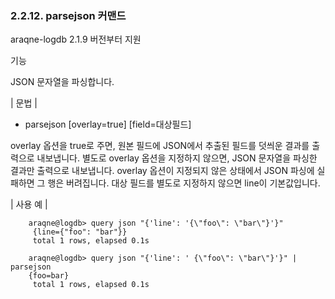 ### 2.2.12. parsejson 커맨드


araqne-logdb 2.1.9 버전부터 지원

기능

JSON 문자열을 파싱합니다.

\| 문법 \|

* parsejson [overlay=true] [field=대상필드]


overlay 옵션을 true로 주면, 원본 필드에 JSON에서 추출된 필드를 덧씌운 결과를 출력으로 내보냅니다. 별도로 overlay 옵션을 지정하지 않으면, JSON 문자열을 파싱한 결과만 출력으로 내보냅니다. overlay 옵션이 지정되지 않은 상태에서 JSON 파싱에 실패하면 그 행은 버려집니다. 대상 필드를 별도로 지정하지 않으면 line이 기본값입니다.

\| 사용 예 \|

~~~
    araqne@logdb> query json "{'line': '{\"foo\": \"bar\"}'}"
     {line={"foo": "bar"}}
     total 1 rows, elapsed 0.1s

    araqne@logdb> query json "{'line': ' {\"foo\": \"bar\"}'}" | parsejson
    {foo=bar}
     total 1 rows, elapsed 0.1s
~~~

